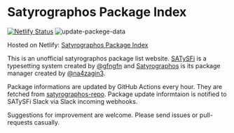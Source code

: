 # Satyrographos Package Index

[![Netlify Status](https://api.netlify.com/api/v1/badges/c47a37ca-b7e2-4ccf-8de9-250e51c9981e/deploy-status)](https://app.netlify.com/sites/satyrographos-packages/deploys)
![update-packege-data](https://github.com/matsud224/satyrographos-package-index-v2/workflows/update-packege-data/badge.svg)

Hosted on Netlify: [Satyrographos Package Index](https://satyrographos-packages.netlify.app/)

This is an unofficial satyrographos package list website. [SATySFi](https://github.com/gfngfn/SATySFi) is a typesetting system created by [@gfngfn](https://github.com/gfngfn) and [Satyrographos](https://github.com/na4zagin3/satyrographos) is its package manager created by [@na4zagin3](https://github.com/na4zagin3).

Package informations are updated by GitHub Actions every hour. They are fetched from [satyrographos-repo](https://github.com/na4zagin3/satyrographos-repo).
Package update informtaion is notified to SATySFi Slack via Slack incoming webhooks.

Suggestions for improvement are welcome. Please send issues or pull-requests casually.
